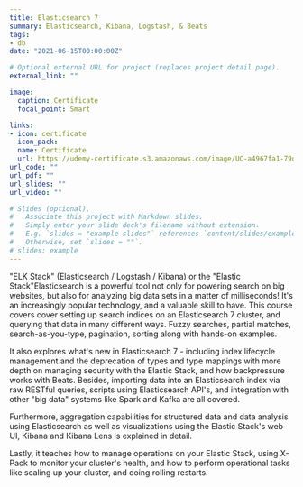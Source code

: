 ```yaml
---
title: Elasticsearch 7
summary: Elasticsearch, Kibana, Logstash, & Beats
tags:
- db
date: "2021-06-15T00:00:00Z"

# Optional external URL for project (replaces project detail page).
external_link: ""

image:
  caption: Certificate
  focal_point: Smart

links:
- icon: certificate
  icon_pack: 
  name: Certificate
  url: https://udemy-certificate.s3.amazonaws.com/image/UC-a4967fa1-79d9-4144-8fa0-a43c37ad70d8.jpg
url_code: ""
url_pdf: ""
url_slides: ""
url_video: ""

# Slides (optional).
#   Associate this project with Markdown slides.
#   Simply enter your slide deck's filename without extension.
#   E.g. `slides = "example-slides"` references `content/slides/example-slides.md`.
#   Otherwise, set `slides = ""`.
# slides: example
---
```


"ELK Stack" (Elasticsearch / Logstash / Kibana) or the "Elastic Stack"Elasticsearch is a powerful tool not only for powering search on big websites, but also for analyzing big data sets in a matter of milliseconds! It's an increasingly popular technology, and a valuable skill to have. 
This course covers cover setting up search indices on an Elasticsearch 7 cluster, and querying that data in many different ways. Fuzzy searches, partial matches, search-as-you-type, pagination, sorting along with hands-on examples.

It also explores what's new in Elasticsearch 7 - including index lifecycle management and the deprecation of types and type mappings with more depth on managing security with the Elastic Stack, and how backpressure works with Beats. Besides, importing data into an Elasticsearch index via raw RESTful queries, scripts using Elasticsearch API's, and integration with other "big data" systems like Spark and Kafka are all covered.

Furthermore, aggregation capabilities for structured data and data analysis using Elasticsearch as well as visualizations using the Elastic Stack's web UI, Kibana and Kibana Lens is explained in detail.

Lastly, it teaches how to manage operations on your Elastic Stack, using X-Pack to monitor your cluster's health, and how to perform operational tasks like scaling up your cluster, and doing rolling restarts. 
